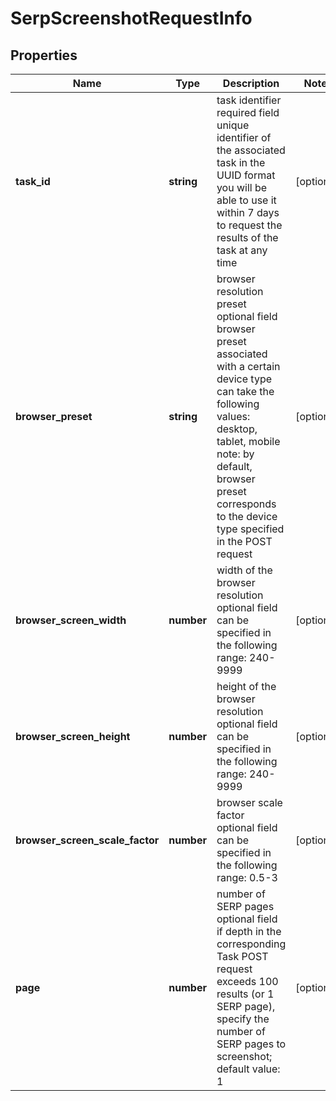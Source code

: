 # SerpScreenshotRequestInfo

## Properties

| Name | Type | Description | Notes |
|------------ | ------------- | ------------- | -------------|
**task_id** | **string** | task identifier<br>required field<br>unique identifier of the associated task in the UUID format<br>you will be able to use it within 7 days to request the results of the task at any time |[optional]|
**browser_preset** | **string** | browser resolution preset<br>optional field<br>browser preset associated with a certain device type<br>can take the following values: desktop, tablet, mobile<br>note: by default, browser preset corresponds to the device type specified in the POST request |[optional]|
**browser_screen_width** | **number** | width of the browser resolution<br>optional field<br>can be specified in the following range: 240-9999 |[optional]|
**browser_screen_height** | **number** | height of the browser resolution<br>optional field<br>can be specified in the following range: 240-9999 |[optional]|
**browser_screen_scale_factor** | **number** | browser scale factor<br>optional field<br>can be specified in the following range: 0.5-3 |[optional]|
**page** | **number** | number of SERP pages<br>optional field<br>if depth in the corresponding Task POST request exceeds 100 results (or 1 SERP page), specify the number of SERP pages to screenshot;<br>default value: 1 |[optional]|